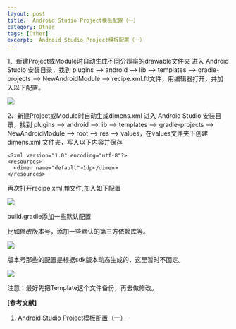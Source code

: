 ```yaml
---
layout: post
title:  Android Studio Project模板配置（一）
category: Other
tags: [Other]
excerpt:  Android Studio Project模板配置（一）
---
```

	
1、新建Project或Module时自动生成不同分辨率的drawable文件夹
进入 Android Studio 安装目录，找到 plugins --> android --> lib --> templates --> gradle-projects --> NewAndroidModule --> recipe.xml.ftl文件，用编辑器打开，并加入以下配置。

![](http://www.nangongyibin.com/assets/images/Android/40.png)

2、新建Project或Module时自动生成dimens.xml
进入 Android Studio 安装目录，找到 plugins --> android --> lib --> templates --> gradle-projects --> NewAndroidModule --> root --> res --> values，在values文件夹下创建 dimens.xml 文件夹，写入以下内容并保存

	<?xml version="1.0" encoding="utf-8"?>
	<resources>
	  <dimen name="default">1dp</dimen>
	</resources>

再次打开recipe.xml.ftl文件,加入如下配置

![](http://www.nangongyibin.com/assets/images/Android/41.png)

build.gradle添加一些默认配置

比如修改版本号，添加一些默认的第三方依赖库等。

![](http://www.nangongyibin.com/assets/images/Android/42.png)

版本号那些的配置是根据sdk版本动态生成的，这里暂时不固定。

![](http://www.nangongyibin.com/assets/images/Android/43.png)

注意：最好先把Template这个文件备份，再去做修改。

**[参考文献]**

1. [Android Studio Project模板配置（一）](https://www.jianshu.com/p/c33da671ee8e "Android Studio Project模板配置")



